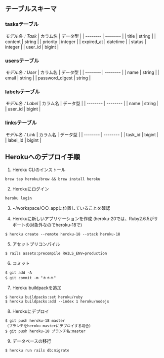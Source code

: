 ## テーブルスキーマ

### tasksテーブル
*モデル名：Task*
| カラム名 | データ型 |
| -------- | -------- |
| title | string |
| content | string |
| priority | integer |
| expired_at | datetime |
| status | integer |
| user_id | bigint |

### usersテーブル
*モデル名：User*
| カラム名 | データ型 |
| -------- | -------- |
| name | string |
| email | string |
| password_digest | string |

### labelsテーブル
*モデル名：Label*
| カラム名 | データ型 |
| -------- | -------- |
| name | string |
| user_id | bigint |

### linksテーブル
*モデル名：Link*
| カラム名 | データ型 |
| -------- | -------- |
| task_id | bigint |
| label_id | bigint |


## Herokuへのデプロイ手順

1. Heroku CLIのインストール
```
brew tap heroku/brew && brew install heroku
```

2. Herokuにログイン
```
heroku login
```

3. ~/workspace/○○_appに位置していることを確認

4. Herokuに新しいアプリケーションを作成
(heroku-20では、Ruby2.6.5がサポートの対象外なのでheroku-18で)
```
$ heroku create --remote heroku-18 --stack heroku-18
```

5. アセットプリコンパイル
```
$ rails assets:precompile RAILS_ENV=production
```

6. コミット
```
$ git add -A
$ git commit -m "＊＊＊"
```

7. Heroku buildpackを追加
```
$ heroku buildpacks:set heroku/ruby
$ heroku buildpacks:add --index 1 heroku/nodejs
```

8. Herokuにデプロイ
```
$ git push heroku-18 master
（ブランチをheroku masterにデプロイする場合）
$ git push heroku-18 ブランチ名:master
```

9. データベースの移行
```
$ heroku run rails db:migrate
```
